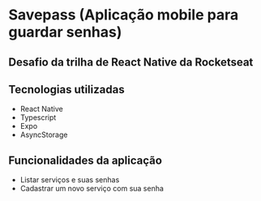 # Savepass (Aplicação mobile para guardar senhas)

## Desafio da trilha de React Native da Rocketseat

## Tecnologias utilizadas
- React Native
- Typescript
- Expo
- AsyncStorage

## Funcionalidades da aplicação
- Listar serviços e suas senhas
- Cadastrar um novo serviço com sua senha
